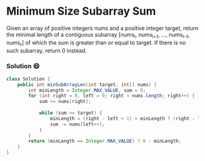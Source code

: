 # Minimum Size Subarray Sum

Given an array of positive integers nums and a positive integer target, return the minimal length of a contiguous subarray [nums<sub>l</sub>, nums<sub>l+1</sub>, ..., nums<sub>r-1</sub>, nums<sub>r</sub>] of which the sum is greater than or equal to target. If there is no such subarray, return 0 instead.

### Solution :smile:

```java
class Solution {
    public int minSubArrayLen(int target, int[] nums) {
        int minLength = Integer.MAX_VALUE, sum = 0;
        for (int right = 0, left = 0; right < nums.length; right++) {
            sum += nums[right];
            
            while (sum >= target) {
                minLength = (right - left + 1) < minLength ? (right - left + 1) : minLength;
                sum -= nums[left++];
            }
        }
        return (minLength == Integer.MAX_VALUE) ? 0 : minLength;
    }
}
```
